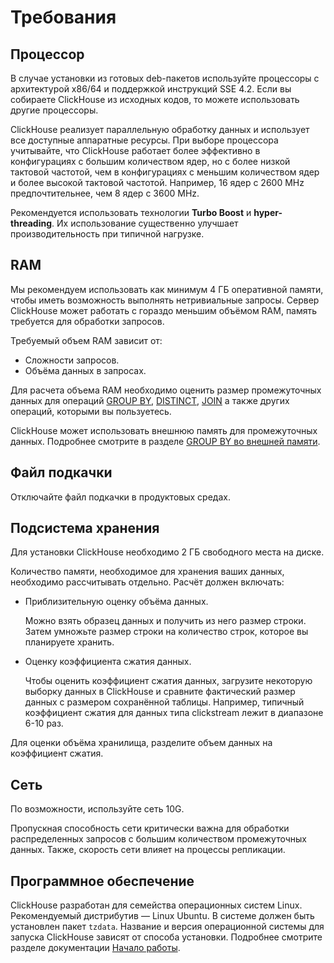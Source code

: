 # Требования

## Процессор

В случае установки из готовых deb-пакетов используйте процессоры с архитектурой x86/64 и поддержкой инструкций SSE 4.2. Если вы собираете ClickHouse из исходных кодов, то можете использовать другие процессоры.

ClickHouse реализует параллельную обработку данных и использует все доступные аппаратные ресурсы. При выборе процессора учитывайте, что ClickHouse работает более эффективно в конфигурациях с большим количеством ядер, но с более низкой тактовой частотой, чем в конфигурациях с меньшим количеством ядер и более высокой тактовой частотой. Например, 16 ядер с 2600 MHz предпочтительнее, чем 8 ядер с 3600 MHz.

Рекомендуется использовать технологии **Turbo Boost** и **hyper-threading**. Их использование существенно улучшает производительность при типичной нагрузке.

## RAM

Мы рекомендуем использовать как минимум 4 ГБ оперативной памяти, чтобы иметь возможность выполнять нетривиальные запросы. Сервер ClickHouse может работать с гораздо меньшим объёмом RAM, память требуется для обработки запросов.

Требуемый объем RAM зависит от:

- Сложности запросов.
- Объёма данных в запросах.

Для расчета объема RAM необходимо оценить размер промежуточных данных для операций [GROUP BY](../query_language/select.md#select-group-by-clause), [DISTINCT](../query_language/select.md#select-distinct), [JOIN](../query_language/select.md#select-join) а также других операций, которыми вы пользуетесь.

ClickHouse может использовать внешнюю память для промежуточных данных. Подробнее смотрите в разделе [GROUP BY во внешней памяти](../query_language/select.md#select-group-by-in-external-memory).

## Файл подкачки

Отключайте файл подкачки в продуктовых средах.

## Подсистема хранения

Для установки ClickHouse необходимо 2 ГБ свободного места на диске.

Количество памяти, необходимое для хранения ваших данных, необходимо рассчитывать отдельно. Расчёт должен включать:

- Приблизительную оценку объёма данных.

    Можно взять образец данных и получить из него размер строки. Затем умножьте размер строки на количество строк, которое вы планируете хранить.

- Оценку коэффициента сжатия данных.

    Чтобы оценить коэффициент сжатия данных, загрузите некоторую выборку данных в ClickHouse и сравните фактический размер данных с размером сохранённой таблицы. Например, типичный коэффициент сжатия для данных типа clickstream лежит в диапазоне 6-10 раз.

Для оценки объёма хранилища, разделите объем данных на коэффициент сжатия.

## Сеть

По возможности, используйте сеть 10G.

Пропускная способность сети критически важна для обработки распределенных запросов с большим количеством промежуточных данных. Также, скорость сети влияет на процессы репликации.

## Программное обеспечение

ClickHouse разработан для семейства операционных систем Linux. Рекомендуемый дистрибутив — Linux Ubuntu. В системе должен быть установлен пакет `tzdata`. Название и версия операционной системы для запуска ClickHouse зависят от способа установки. Подробнее смотрите разделе документации [Начало работы](../getting_started/index.md).
